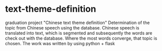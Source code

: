 # text-theme-definition
graduation project "Chinese text theme definition"
Determination of the topic from Chinese speech using the database. Chinese speech is translated into text, which is segmented and subsequently the words are check out with the database. Where the most words converge, that topic is chosen. The work was written by using python + flask
